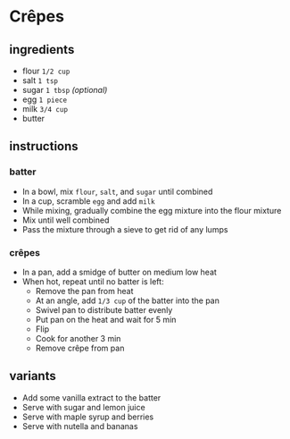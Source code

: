 # Crêpes

## ingredients

- flour `1/2 cup`
- salt `1 tsp`
- sugar `1 tbsp` *(optional)*
- egg `1 piece`
- milk `3/4 cup`
- butter

## instructions

### batter

- In a bowl, mix `flour`, `salt`, and `sugar` until combined
- In a cup, scramble `egg` and add `milk`
- While mixing, gradually combine the egg mixture into the flour mixture
- Mix until well combined
- Pass the mixture through a sieve to get rid of any lumps

### crêpes

- In a pan, add a smidge of butter on medium low heat
- When hot, repeat until no batter is left:
    - Remove the pan from heat
    - At an angle, add `1/3 cup` of the batter into the pan
    - Swivel pan to distribute batter evenly
    - Put pan on the heat and wait for 5 min
    - Flip
    - Cook for another 3 min
    - Remove crêpe from pan

## variants

- Add some vanilla extract to the batter
- Serve with sugar and lemon juice
- Serve with maple syrup and berries
- Serve with nutella and bananas
